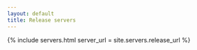 ```yaml
---
layout: default
title: Release servers
---
```


{% include servers.html server_url = site.servers.release_url %}
